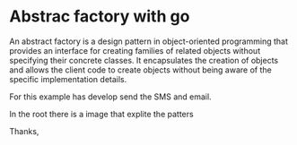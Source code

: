 # Abstrac factory with go

An abstract factory is a design pattern in object-oriented programming that provides an interface for creating families of related objects without specifying their concrete classes. It encapsulates the creation of objects and allows the client code to create objects without being aware of the specific implementation details.

For this example has develop send the SMS and email.

In the root there is a image that explite the patters 

Thanks,
